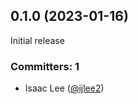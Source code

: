## 0.1.0 (2023-01-16)

Initial release

### Committers: 1
- Isaac Lee ([@ijlee2](https://github.com/ijlee2))
